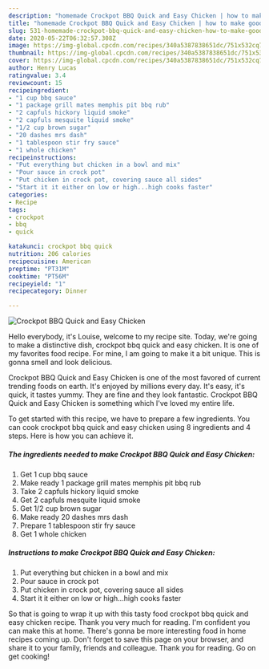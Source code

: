 ```yaml
---
description: "homemade Crockpot BBQ Quick and Easy Chicken | how to make good Crockpot BBQ Quick and Easy Chicken"
title: "homemade Crockpot BBQ Quick and Easy Chicken | how to make good Crockpot BBQ Quick and Easy Chicken"
slug: 531-homemade-crockpot-bbq-quick-and-easy-chicken-how-to-make-good-crockpot-bbq-quick-and-easy-chicken
date: 2020-05-22T06:32:57.308Z
image: https://img-global.cpcdn.com/recipes/340a5387838651dc/751x532cq70/crockpot-bbq-quick-and-easy-chicken-recipe-main-photo.jpg
thumbnail: https://img-global.cpcdn.com/recipes/340a5387838651dc/751x532cq70/crockpot-bbq-quick-and-easy-chicken-recipe-main-photo.jpg
cover: https://img-global.cpcdn.com/recipes/340a5387838651dc/751x532cq70/crockpot-bbq-quick-and-easy-chicken-recipe-main-photo.jpg
author: Henry Lucas
ratingvalue: 3.4
reviewcount: 15
recipeingredient:
- "1 cup bbq sauce"
- "1 package grill mates memphis pit bbq rub"
- "2 capfuls hickory liquid smoke"
- "2 capfuls mesquite liquid smoke"
- "1/2 cup brown sugar"
- "20 dashes mrs dash"
- "1 tablespoon stir fry sauce"
- "1 whole chicken"
recipeinstructions:
- "Put everything but chicken in a bowl and mix"
- "Pour sauce in crock pot"
- "Put chicken in crock pot, covering sauce all sides"
- "Start it it either on low or high...high cooks faster"
categories:
- Recipe
tags:
- crockpot
- bbq
- quick

katakunci: crockpot bbq quick 
nutrition: 206 calories
recipecuisine: American
preptime: "PT31M"
cooktime: "PT56M"
recipeyield: "1"
recipecategory: Dinner

---
```



![Crockpot BBQ Quick and Easy Chicken](https://img-global.cpcdn.com/recipes/340a5387838651dc/751x532cq70/crockpot-bbq-quick-and-easy-chicken-recipe-main-photo.jpg)

Hello everybody, it's Louise, welcome to my recipe site. Today, we're going to make a distinctive dish, crockpot bbq quick and easy chicken. It is one of my favorites food recipe. For mine, I am going to make it a bit unique. This is gonna smell and look delicious.



Crockpot BBQ Quick and Easy Chicken is one of the most favored of current trending foods on earth. It's enjoyed by millions every day. It's easy, it's quick, it tastes yummy. They are fine and they look fantastic. Crockpot BBQ Quick and Easy Chicken is something which I've loved my entire life.


To get started with this recipe, we have to prepare a few ingredients. You can cook crockpot bbq quick and easy chicken using 8 ingredients and 4 steps. Here is how you can achieve it.

<!--inarticleads1-->

##### The ingredients needed to make Crockpot BBQ Quick and Easy Chicken:

1. Get 1 cup bbq sauce
1. Make ready 1 package grill mates memphis pit bbq rub
1. Take 2 capfuls hickory liquid smoke
1. Get 2 capfuls mesquite liquid smoke
1. Get 1/2 cup brown sugar
1. Make ready 20 dashes mrs dash
1. Prepare 1 tablespoon stir fry sauce
1. Get 1 whole chicken




<!--inarticleads2-->

##### Instructions to make Crockpot BBQ Quick and Easy Chicken:

1. Put everything but chicken in a bowl and mix
1. Pour sauce in crock pot
1. Put chicken in crock pot, covering sauce all sides
1. Start it it either on low or high...high cooks faster




So that is going to wrap it up with this tasty food crockpot bbq quick and easy chicken recipe. Thank you very much for reading. I'm confident you can make this at home. There's gonna be more interesting food in home recipes coming up. Don't forget to save this page on your browser, and share it to your family, friends and colleague. Thank you for reading. Go on get cooking!
